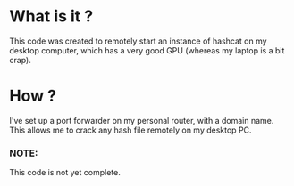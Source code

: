 # What is it ?

This code was created to remotely start an instance of hashcat on my desktop computer, which has a very good GPU (whereas my laptop is a bit crap).

# How ?
I've set up a port forwarder on my personal router, with a domain name. This allows me to crack any hash file remotely on my desktop PC.

### NOTE:
This code is not yet complete.
